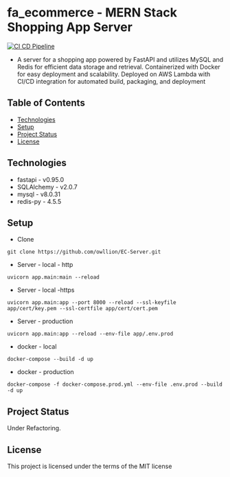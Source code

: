 ﻿# fa_ecommerce - MERN Stack Shopping App Server
 
[![CI CD Pipeline](https://github.com/owllion/fa_ecommerce/actions/workflows/main.yml/badge.svg)](https://github.com/owllion/fa_ecommerce/actions/workflows/main.yml)

- A server for a shopping app powered by FastAPI and utilizes MySQL and Redis for efficient data storage and retrieval. Containerized with Docker for easy deployment and scalability. Deployed on AWS Lambda with CI/CD integration for automated build, packaging, and deployment

## Table of Contents

- [Technologies](#technologies)
- [Setup](#setup)
- [Project Status](#project-status)
- [License](#license)

## Technologies

- fastapi - v0.95.0
- SQLAlchemy - v2.0.7
- mysql - v8.0.31
- redis-py - 4.5.5

## Setup
- Clone
```
git clone https://github.com/owllion/EC-Server.git
```

- Server - local - http

```
uvicorn app.main:main --reload
```
- Server - local -https

```
uvicorn app.main:app --port 8000 --reload --ssl-keyfile app/cert/key.pem --ssl-certfile app/cert/cert.pem
```

 - Server - production
```
uvicorn app.main:app --reload --env-file app/.env.prod
```

- docker - local
```
docker-compose --build -d up
```

- docker - production
```
docker-compose -f docker-compose.prod.yml --env-file .env.prod --build -d up
```

## Project Status

Under Refactoring.

## License

This project is licensed under the terms of the MIT license

